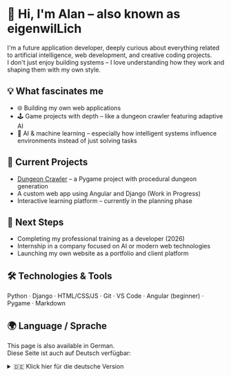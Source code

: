 # 👋 Hi, I'm Alan – also known as eigenwilLich

I'm a future application developer, deeply curious about everything related to artificial intelligence, web development, and creative coding projects.  
I don't just enjoy building systems – I love understanding how they work and shaping them with my own style.

## 💡 What fascinates me

- 🌐 Building my own web applications
- 🕹️ Game projects with depth – like a dungeon crawler featuring adaptive AI
- 🧠 AI & machine learning – especially how intelligent systems influence environments instead of just solving tasks

## 🔧 Current Projects

- [Dungeon Crawler](https://github.com/eigenwilLich/dungeon-crawler) – a Pygame project with procedural dungeon generation
- A custom web app using Angular and Django (Work in Progress)
- Interactive learning platform – currently in the planning phase

## 🎯 Next Steps

- Completing my professional training as a developer (2026)
- Internship in a company focused on AI or modern web technologies
- Launching my own website as a portfolio and client platform

## 🛠️ Technologies & Tools

Python · Django · HTML/CSS/JS · Git · VS Code · Angular (beginner) · Pygame · Markdown


## 🌍 Language / Sprache

This page is also available in German.  
Diese Seite ist auch auf Deutsch verfügbar:

<details>
<summary>🇩🇪 Klick hier für die deutsche Version</summary>

# 👋 Hi, ich bin Alan – auch bekannt als eigenwilLich

Ich bin angehender Fachinformatiker für Anwendungsentwicklung – leidenschaftlich neugierig auf alles rund um Künstliche Intelligenz, Webentwicklung und kreative Programmierprojekte.
Ich mag es, Systeme nicht nur zu bauen, sondern zu verstehen – und mit eigenem Stil weiterzudenken.

## 💡 Was mich fasziniert

- 🌐 Eigene Webanwendungen
- 🕹️ Game-Projekte mit Tiefgang, z. B. Dungeon Crawler mit lernender KI
- 🧠 KI & maschinelles Lernen – vor allem, wie KI Systeme beeinflusst, statt nur Aufgaben zu lösen

## 🔧 Aktuelle Projekte

- [Dungeon Crawler](https://github.com/eigenwilLich/dungeon-crawler) – Pygame-Projekt mit prozeduraler Dungeon-Generierung
- Eigene Webanwendung mit Angular und Django (Work in Progress)
- Interaktive Lernplattform – Planung läuft

## 🎯 Nächste Schritte

- Abschluss meiner Umschulung (2026)
- Praktikum in einem Unternehmen mit Fokus auf KI oder moderne Webentwicklung
- Eigene Website als Portfolio- und Kundenplattform fertigstellen

## 🛠️ Technologien & Tools

Python · Django · HTML/CSS/JS · Git · VS Code · Angular (Einsteiger) · Pygame · Markdown
</details>

